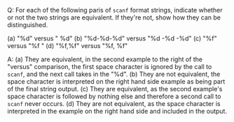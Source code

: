 Q: For each of the following paris of `scanf` format strings, indicate whether
or not the two strings are equivalent. If they're not, show how they can be
distinguished.

(a)
"%d" versus " %d"
(b)
"%d-%d-%d" versus "%d -%d -%d"
(c)
"%f" versus "%f "
(d)
"%f,%f" versus "%f, %f"

A:
(a) They are equivalent, in the second example to the right of the "versus"
comparison, the first space character is ignored by the call to `scanf`, and
the next call takes in the "%d".
(b) They are not equivalent, the space character is interpreted on the right
hand side example as being part of the final string output.
(c) They are equivalent, as the second example's space character is followed by
nothing else and therefore a second call to `scanf` never occurs.
(d) They are not equivalent, as the space character is interpreted in the
example on the right hand side and included in the output.
